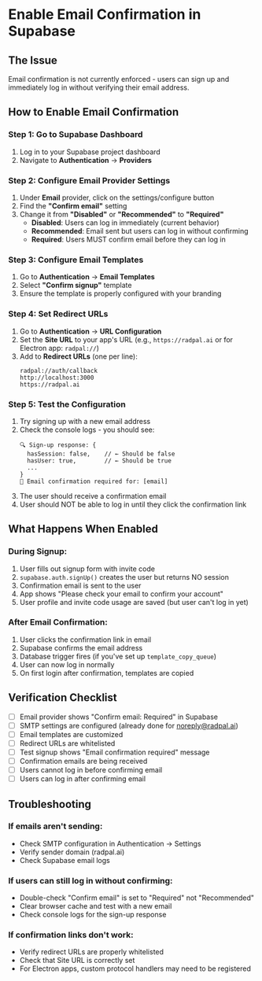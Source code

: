 # Enable Email Confirmation in Supabase

## The Issue
Email confirmation is not currently enforced - users can sign up and immediately log in without verifying their email address.

## How to Enable Email Confirmation

### Step 1: Go to Supabase Dashboard
1. Log in to your Supabase project dashboard
2. Navigate to **Authentication** → **Providers**

### Step 2: Configure Email Provider Settings
1. Under **Email** provider, click on the settings/configure button
2. Find the **"Confirm email"** setting
3. Change it from **"Disabled"** or **"Recommended"** to **"Required"**
   - **Disabled**: Users can log in immediately (current behavior)
   - **Recommended**: Email sent but users can log in without confirming
   - **Required**: Users MUST confirm email before they can log in

### Step 3: Configure Email Templates
1. Go to **Authentication** → **Email Templates**
2. Select **"Confirm signup"** template
3. Ensure the template is properly configured with your branding

### Step 4: Set Redirect URLs
1. Go to **Authentication** → **URL Configuration**
2. Set the **Site URL** to your app's URL (e.g., `https://radpal.ai` or for Electron app: `radpal://`)
3. Add to **Redirect URLs** (one per line):
   ```
   radpal://auth/callback
   http://localhost:3000
   https://radpal.ai
   ```

### Step 5: Test the Configuration
1. Try signing up with a new email address
2. Check the console logs - you should see:
   ```
   🔍 Sign-up response: {
     hasSession: false,    // ← Should be false
     hasUser: true,        // ← Should be true
     ...
   }
   📧 Email confirmation required for: [email]
   ```
3. The user should receive a confirmation email
4. User should NOT be able to log in until they click the confirmation link

## What Happens When Enabled

### During Signup:
1. User fills out signup form with invite code
2. `supabase.auth.signUp()` creates the user but returns NO session
3. Confirmation email is sent to the user
4. App shows "Please check your email to confirm your account"
5. User profile and invite code usage are saved (but user can't log in yet)

### After Email Confirmation:
1. User clicks the confirmation link in email
2. Supabase confirms the email address
3. Database trigger fires (if you've set up `template_copy_queue`)
4. User can now log in normally
5. On first login after confirmation, templates are copied

## Verification Checklist

- [ ] Email provider shows "Confirm email: Required" in Supabase
- [ ] SMTP settings are configured (already done for noreply@radpal.ai)
- [ ] Email templates are customized
- [ ] Redirect URLs are whitelisted
- [ ] Test signup shows "Email confirmation required" message
- [ ] Confirmation emails are being received
- [ ] Users cannot log in before confirming email
- [ ] Users can log in after confirming email

## Troubleshooting

### If emails aren't sending:
- Check SMTP configuration in Authentication → Settings
- Verify sender domain (radpal.ai)
- Check Supabase email logs

### If users can still log in without confirming:
- Double-check "Confirm email" is set to "Required" not "Recommended"
- Clear browser cache and test with a new email
- Check console logs for the sign-up response

### If confirmation links don't work:
- Verify redirect URLs are properly whitelisted
- Check that Site URL is correctly set
- For Electron apps, custom protocol handlers may need to be registered